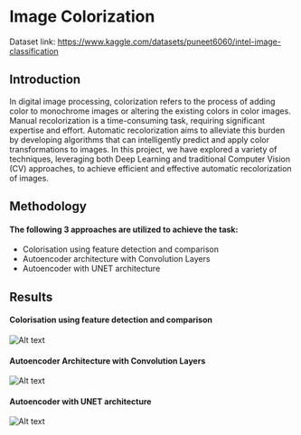 # Image Colorization
Dataset link: https://www.kaggle.com/datasets/puneet6060/intel-image-classification

## Introduction
In digital image processing, colorization refers to the process of adding color to monochrome images or altering the existing colors in color images. Manual recolorization is a time-consuming task, requiring significant expertise and effort. Automatic recolorization aims to alleviate this burden by developing algorithms that can intelligently predict and apply color transformations to images.
In this project, we have explored a variety of techniques, leveraging both Deep Learning and traditional Computer Vision (CV) approaches, to achieve efficient and effective automatic recolorization of images.


## Methodology
#### The following 3 approaches are utilized to achieve the task:
 - Colorisation using feature detection and comparison
 - Autoencoder architecture with Convolution Layers
 - Autoencoder with UNET architecture


## Results
#### Colorisation using feature detection and comparison
![Alt text](https://drive.google.com/file/d/1Eu7cfhGuBJyPQTcHVxmpKBeDLJTBSs3w/view?usp=sharing)

#### Autoencoder Architecture with Convolution Layers
![Alt text](https://drive.google.com/file/d/1keGjdMlf27r2gBJmkHkZbPo2XVy5Ltlw/view?usp=sharing)

#### Autoencoder with UNET architecture
![Alt text](https://drive.google.com/file/d/1rDXX4QIQd2WFZgFt5ZDFB5-OdiGvxSbB/view?usp=sharing)


